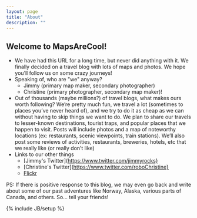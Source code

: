 ```yaml
---
layout: page
title: "About"
description: ""
---
```


Welcome to MapsAreCool!
-----------------------

* We have had this URL for a long time, but never did anything with it. We finally decided on a travel blog with lots of maps and photos. We hope you’ll follow us on some crazy journeys!
* Speaking of, who are "we" anyway?
    * Jimmy (primary map maker, secondary photographer)
    * Christine (primary photographer, secondary map maker)!
* Out of thousands (maybe millions?) of travel blogs, what makes ours worth following?  We’re pretty much fun, we travel a lot (sometimes to places you’ve never heard of), and we try to do it as cheap as we can without having to skip things we want to do.  We plan to share our travels to lesser-known destinations, tourist traps, and popular places that we happen to visit.  Posts will include photos and a map of noteworthy locations (ex: restaurants, scenic viewpoints, train stations).  We’ll also post some reviews of activities, restaurants, breweries, hotels, etc that we really like (or really don’t like)
* Links to our other things
    * [Jimmy's Twitter](https://www.twitter.com/jimmyrocks}
    * [Christine's Twitter](https://www.twitter.com/roboChristine}
    * [Flickr](http://flickr.com/robotbrainz)

PS: If there is positive response to this blog, we may even go back and write about some of our past adventures like Norway, Alaska, various parts of Canada, and others.  So… tell your friends!

{% include JB/setup %}
